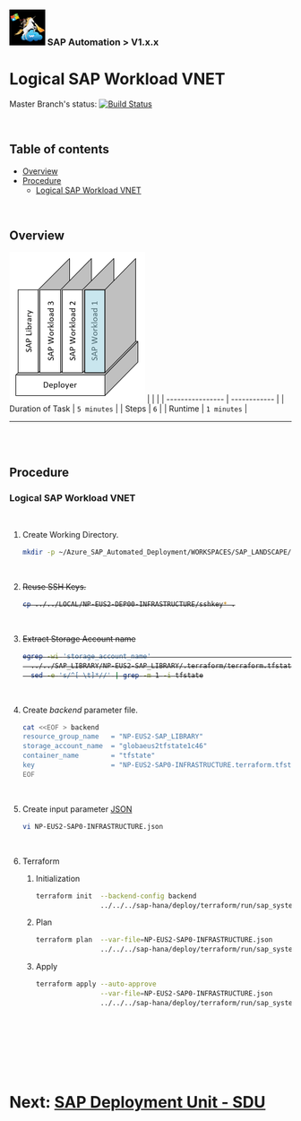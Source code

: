 ### <img src="../../../../documentation/SAP_Automation_on_Azure/assets/images/UnicornSAPBlack256x256.png" width="64px"> SAP Automation > V1.x.x <!-- omit in toc -->
# Logical SAP Workload VNET <!-- omit in toc -->

Master Branch's status: [![Build Status](https://dev.azure.com/azuresaphana/Azure-SAP-HANA/_apis/build/status/Azure.sap-hana?branchName=master&api-version=5.1-preview.1)](https://dev.azure.com/azuresaphana/Azure-SAP-HANA/_build/latest?definitionId=6&branchName=master)

<br>

## Table of contents <!-- omit in toc -->

- [Overview](#overview)
- [Procedure](#procedure)
  - [Logical SAP Workload VNET](#logical-sap-workload-vnet)

<br>

## Overview

![Block4](assets/Block4.png)
|                  |              |
| ---------------- | ------------ |
| Duration of Task | `5 minutes`  |
| Steps            | `6`          |
| Runtime          | `1 minutes`  |

---

<br/><br/>

## Procedure

### Logical SAP Workload VNET

<br/>

1. Create Working Directory.
    ```bash
    mkdir -p ~/Azure_SAP_Automated_Deployment/WORKSPACES/SAP_LANDSCAPE/NP-EUS2-SAP0-INFRASTRUCTURE; cd $_
    ```

<br>

2. <s>Reuse SSH Keys.
    ```bash
    cp ../../LOCAL/NP-EUS2-DEP00-INFRASTRUCTURE/sshkey* .
    ```
</s>

<br>

3. <s>Extract Storage Account name
   ```bash
   egrep -wi 'storage_account_name'                                                    \
     ../../SAP_LIBRARY/NP-EUS2-SAP_LIBRARY/.terraform/terraform.tfstate |              \
     sed -e 's/^[ \t]*//' | grep -m 1 -i tfstate
   ```
   </s>

<br>

4. Create *backend* parameter file.
    ```bash
    cat <<EOF > backend
    resource_group_name   = "NP-EUS2-SAP_LIBRARY"
    storage_account_name  = "globaeus2tfstate1c46"
    container_name        = "tfstate"
    key                   = "NP-EUS2-SAP0-INFRASTRUCTURE.terraform.tfstate"
    EOF
    ```

<br>

5. Create input parameter [JSON](templates/NP-EUS2-SAP0-INFRASTRUCTURE.json)
    ```bash
    vi NP-EUS2-SAP0-INFRASTRUCTURE.json
    ```

<br>

6. Terraform
    1. Initialization
       ```bash
       terraform init  --backend-config backend                                        \
                       ../../../sap-hana/deploy/terraform/run/sap_system/
       ```

    2. Plan
       ```bash
       terraform plan  --var-file=NP-EUS2-SAP0-INFRASTRUCTURE.json                     \
                       ../../../sap-hana/deploy/terraform/run/sap_system/
       ```

    3. Apply
       <br/>
       ```bash
       terraform apply --auto-approve                                                  \
                       --var-file=NP-EUS2-SAP0-INFRASTRUCTURE.json                     \
                       ../../../sap-hana/deploy/terraform/run/sap_system/
       ```

<br/>


<br/><br/><br/><br/>

# Next: [SAP Deployment Unit - SDU](06-sdu.md) <!-- omit in toc -->
